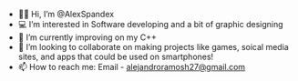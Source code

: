 - 👋🏽 Hi, I’m @AlexSpandex
- 💻 I’m interested in Software developing and a bit of graphic designing
- 🤖 I’m currently improving on my C++
- 👾 I’m looking to collaborate on making projects like games, soical media sites, and apps that could be used on smartphones!
- 📫 How to reach me: Email - alejandroramosh27@gmail.com

<!---
AlexSpandex/AlexSpandex is a ✨ special ✨ repository because its `README.md` (this file) appears on your GitHub profile.
You can click the Preview link to take a look at your changes.
--->
